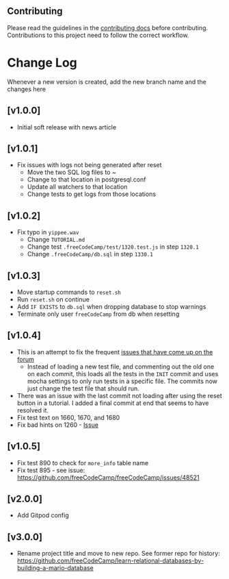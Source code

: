 ## Contributing

Please read the guidelines in the [contributing docs](https://contribute.freecodecamp.org/#/how-to-work-on-tutorials-that-use-coderoad) before contributing. Contributions to this project need to follow the correct workflow.

# Change Log

Whenever a new version is created, add the new branch name and the changes here

## [v1.0.0]

- Initial soft release with news article

## [v1.0.1]

- Fix issues with logs not being generated after reset
  - Move the two SQL log files to ~
  - Change to that location in postgresql.conf
  - Update all watchers to that location
  - Change tests to get logs from those locations

## [v1.0.2]

- Fix typo in `yippee.wav`
  - Change `TUTORIAL.md`
  - Change test `.freeCodeCamp/test/1320.test.js` in step `1320.1`
  - Change `.freeCodeCamp/db.sql` in step `1330.1`

## [v1.0.3]

- Move startup commands to `reset.sh`
- Run `reset.sh` on continue
- Add `IF EXISTS` to `db.sql` when dropping database to stop warnings
- Terminate only user `freeCodeCamp` from db when resetting

## [v1.0.4]

- This is an attempt to fix the frequent [issues that have come up on the forum](https://forum.freecodecamp.org/t/bug-in-building-a-mario-database/493206)
  - Instead of loading a new test file, and commenting out the old one on each commit, this loads all the tests in the `INIT` commit and uses mocha settings to only run tests in a specific file. The commits now just change the test file that should run.
- There was an issue with the last commit not loading after using the reset button in a tutorial. I added a final commit at end that seems to have resolved it.
- Fix test text on 1660, 1670, and 1680
- Fix bad hints on 1260 - [Issue](https://github.com/freeCodeCamp/freeCodeCamp/issues/45532)

## [v1.0.5]

- Fix test 890 to check for `more_info` table name
- Fix test 895 - see issue: https://github.com/freeCodeCamp/freeCodeCamp/issues/48521

## [v2.0.0]

- Add Gitpod config

## [v3.0.0]

- Rename project title and move to new repo. See former repo for history: https://github.com/freeCodeCamp/learn-relational-databases-by-building-a-mario-database
